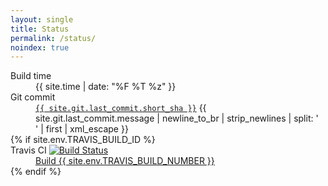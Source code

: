 ```yaml
---
layout: single
title: Status
permalink: /status/
noindex: true
---
```


<dl>
  <dt>Build time</dt>
  <dd><time id="build-time" datetime="{{ site.time | date: "%F %T %z" }}">{{ site.time | date: "%F %T %z" }}</time></dd>
  <dt>Git commit</dt>
  <dd>
    <a href="https://github.com/{{ site.repository }}/commit/{{ site.git.last_commit.long_sha }}"><code>{{ site.git.last_commit.short_sha }}</code></a>
    {{ site.git.last_commit.message | newline_to_br | strip_newlines | split: '<br />' | first | xml_escape }}
  </dd>
  {% if site.env.TRAVIS_BUILD_ID %}
  <dt>Travis CI <a href="https://travis-ci.org/weirane/blog"><img src="https://travis-ci.org/weirane/blog.svg" alt="Build Status" /></a></dt>
  <dd><a href="https://travis-ci.org/{{ site.repository }}/builds/{{ site.env.TRAVIS_BUILD_ID }}">Build {{ site.env.TRAVIS_BUILD_NUMBER }}</a></dd>
  {% endif %}
</dl>
